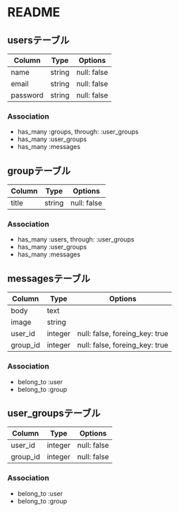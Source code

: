 # README

## usersテーブル

|Column|Type|Options|
|------|----|-------|
|name|string|null: false|
|email|string|null: false|
|password|string|null: false|

### Association
- has_many :groups, through: :user_groups
- has_many :user_groups
- has_many :messages

## groupテーブル
|Column|Type|Options|
|------|----|-------|
|title|string|null: false|

### Association
- has_many :users, through: :user_groups
- has_many :user_groups
- has_many :messages

## messagesテーブル
|Column|Type|Options|
|------|----|-------|
|body|text||
|image|string||
|user_id|integer|null: false, foreing_key: true|
|group_id|integer|null: false, foreing_key: true|

### Association
- belong_to :user
- belong_to :group

## user_groupsテーブル
|Column|Type|Options|
|------|----|-------|
|user_id|integer|null: false|
|group_id|integer|null: false|

### Association
- belong_to :user
- belong_to :group


